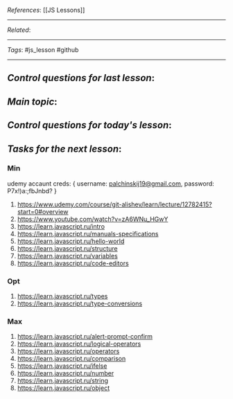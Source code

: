 *References*: [[JS Lessons]]

---
*Related*:  



---
*Tags*: #js_lesson  #github

---

## *Control questions for last lesson*: 

## *Main topic*: 

## *Control questions for today's lesson*:

## *Tasks for the next lesson*: 

### Min

udemy accaunt creds: 
{
    username: palchinskij19@gmail.com,
    password: P7x!)a:;fbJnbd?
}

1. https://www.udemy.com/course/git-alishev/learn/lecture/12782415?start=0#overview
2. https://www.youtube.com/watch?v=zA6WNu_HGwY
3. https://learn.javascript.ru/intro
3. https://learn.javascript.ru/manuals-specifications
4. https://learn.javascript.ru/hello-world 
5. https://learn.javascript.ru/structure 
6. https://learn.javascript.ru/variables
7. https://learn.javascript.ru/code-editors


### Opt

1. https://learn.javascript.ru/types
2. https://learn.javascript.ru/type-conversions

### Max

1. https://learn.javascript.ru/alert-prompt-confirm
2. https://learn.javascript.ru/logical-operators
3. https://learn.javascript.ru/operators
4. https://learn.javascript.ru/comparison
5. https://learn.javascript.ru/ifelse
6. https://learn.javascript.ru/number
7. https://learn.javascript.ru/string
8. https://learn.javascript.ru/object





